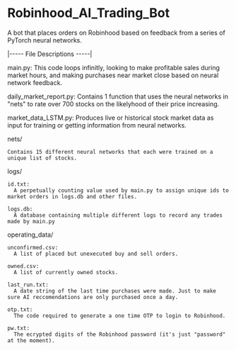 # Robinhood_AI_Trading_Bot
A bot that places orders on Robinhood based on feedback from a series of PyTorch neural networks.


|----- File Descriptions -----|

main.py: 
  This code loops infinitly, looking to make profitable sales during market hours, and making purchases near market close based on neural network feedback.

daily_market_report.py: 
  Contains 1 function that uses the neural networks in "nets" to rate over 700 stocks on the likelyhood of their price increasing.

market_data_LSTM.py: 
  Produces live or historical stock market data as input for training or getting information from neural networks.


nets/ 

    Contains 15 different neural networks that each were trained on a unique list of stocks.


logs/ 

    id.txt: 
      A perpetually counting value used by main.py to assign unique ids to market orders in logs.db and other files.

    logs.db: 
      A database containing multiple different logs to record any trades made by main.py


operating_data/ 

    unconfirmed.csv: 
      A list of placed but unexecuted buy and sell orders.
    
    owned.csv: 
      A list of currently owned stocks.
    
    last_run.txt: 
      A date string of the last time purchases were made. Just to make sure AI reccomendations are only purchased once a day.
      
    otp.txt: 
      The code required to generate a one time OTP to login to Robinhood.
      
    pw.txt: 
      The ecrypted digits of the Robinhood password (it's just "password" at the moment).

